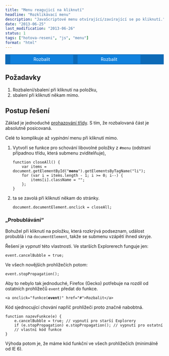 ```yaml
---
title: "Menu reagujicí na kliknutí"
headline: "Rozklikávací menu"
description: "JavaScriptové menu otvírající/zavírající se po kliknutí."
date: "2013-06-25"
last_modification: "2013-06-26"
status: 1
tags: ["hotova-reseni", "js", "menu"]
format: "html"
---
```


<style>
/* reset místních stylů */ 
.popup a {border: 0}
</style>

<!-- Kód ukázky -->
<div class="live">
<style>
.popup ul {height: 2em}
.popup ul ul {height: auto}
.popup {background: #0D6AB7; border: 2px solid #0D6AB7}
.popup li {margin-left: 1em; float: left}
.popup li li {display: block; float: none; margin: 0}
.popup a {float: left; width: 200px; text-decoration: none; text-align: center; background: #1081DD; color: #fff; line-height: 2em}
.popup ul ul a {width: 100%; display: inline-block}
.popup li a:hover {background: #efefef; color: #000}
/* submenu */
.popup ul ul {display: none; position: absolute; top: 100%; left: -1px; background: #fff; border: 1px solid #0D6AB7; border-top: 0; width: 200px}
.popup li {position: relative; }
.popup ul {padding: 0; margin: 0; list-style: none}
/* rozbalení */
.popup .show a {background: #fff; color: #000}
.popup .show li, li.show {background: #fff; color: #000}
.popup .show ul {display: block}

</style>
<script>

document.documentElement.onclick = closeAll;

function showHide(e, el) {
	var el = el.parentNode;

	if (el.className != "show") {
		e.cancelBubble = true;
		if (e.stopPropagation) e.stopPropagation();
	}
	closeAll();
	el.className = el.className == '' ? 'show' : '';
}

function closeAll() {
	var items = document.getElementById("menu").getElementsByTagName("li");
	for (var i = items.length - 1; i >= 0; i--) {
		items[i].className = "";
	};
}

</script>

<div class='popup' id='menu'>
<ul>
  <li><a onclick="showHide(event, this)" href="#">Rozbalit</a>
		<ul>
          <li><a href="#prvni">Odkaz</a></li>
          <li><a href="#">Odkaz</a></li>
          <li><a href="#">Odkaz</a></li>
          <li><a href="#">Odkaz</a></li>
        </ul>
  </li>
  <li><a onclick="showHide(event, this)" href="#">Rozbalit</a>
		<ul>
          <li><a href="#">Odkaz</a></li>
          <li><a href="#">Odkaz</a></li>
          <li><a href="#">Odkaz</a></li>
          <li><a href="#">Odkaz</a></li>
		</ul>
  </li>
</ul>
</div>
</div>
<!-- / konec ukázky -->

<h2>Požadavky</h2>
<ol>
  <li>Rozbalení/sbalení při kliknutí na položku,</li>
  <li>sbalení při kliknutí někam mimo.</li>
</ol>


<h2 id=reseni>Postup řešení</h2>
<p>Základ je jednoduché <a href="/zobrazit-skryt">prohazování třídy</a>. S tím, že rozbalovaná část je absolutně posicovaná.</p>
<p>Celé to komplikuje až <i>vypínání</i> menu při kliknutí mimo.</p>
<ol>
  <li>Vytvoří se funkce pro schování libovolné položky z <code>#menu</code> (odstraní případnou třídu, která submenu zviditelňuje),
  <pre><code>function closeAll() {
	var items = document.getElementById("<b>menu</b>").getElementsByTagName("li");
	for (var i = items.length - 1; i >= 0; i--) {
		items[i].className = "";
	};
}</code></pre>
  </li>
  <li>ta se zavolá při kliknutí někam do stránky.
  <pre><code>document.documentElement.onclick = closeAll;</code></pre></li>
</ol>

<h3 id=bubble>„Probublávání“</h3>
<p>Bohužel při kliknutí na položku, která rozkrývá podseznam, událost probublá i na <code>documentElement</code>, takže se submenu vzápětí ihned skryje.</p>
<p>Řešení je <i>vypnutí</i> této vlastnosti. Ve starších Explorerech funguje jen:</p>
<pre><code>event.cancelBubble = true;</code></pre>
<p>Ve všech novějších prohlížečích potom:</p>
<pre><code>event.stopPropagation();</code></pre>
<p>Aby to nebylo tak jednoduché, Firefox (Gecko) potřebuje na rozdíl od ostatních prohlížečů <code>event</code> předat do funkce.</p>
<pre><code>&lt;a onclick="funkce(<b>event</b>)" href="#">Rozbalit&lt;/a></code></pre>
<p>Kód sjednocující chování napříč prohlížeči proto značně nabobtná.</p>
<pre><code>function nazevFunkce(e) {<!--
	var e = e || window.event; // sjednocení pro Firefox -->
	e.cancelBubble = true; // vypnutí pro starší Explorery
	if (e.stopPropagation) e.stopPropagation(); // vypnutí pro ostatní
    // vlastní kód funkce
}</code></pre>
<p>Výhoda potom je, že máme kód funkční ve všech prohlížečích (minimálně od IE 6).</p>